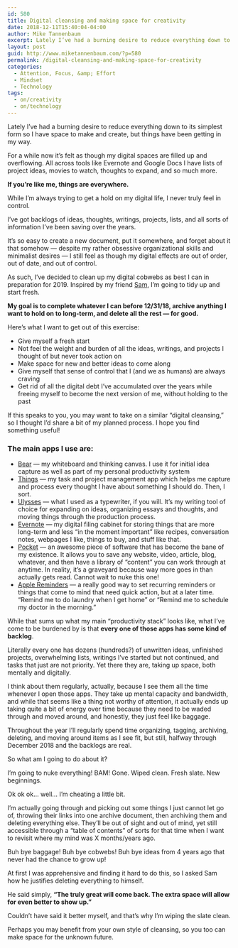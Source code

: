 ```yaml
---
id: 580
title: Digital cleansing and making space for creativity
date: 2018-12-11T15:40:04-04:00
author: Mike Tannenbaum
excerpt: Lately I’ve had a burning desire to reduce everything down to its simplest form so I have space to make and create, but things have been getting in my way.
layout: post
guid: http://www.miketannenbaum.com/?p=580
permalink: /digital-cleansing-and-making-space-for-creativity
categories:
  - Attention, Focus, &amp; Effort
  - Mindset
  - Technology
tags:
  - on/creativity
  - on/technology
---
```

Lately I’ve had a burning desire to reduce everything down to its simplest form so I have space to make and create, but things have been getting in my way.

For a while now it’s felt as though my digital spaces are filled up and overflowing. All across tools like Evernote and Google Docs I have lists of project ideas, movies to watch, thoughts to expand, and so much more.

<strong>If you’re like me, things are everywhere.</strong>

While I’m always trying to get a hold on my digital life, I never truly feel in control.

I’ve got backlogs of ideas, thoughts, writings, projects, lists, and all sorts of information I’ve been saving over the years.

It’s so easy to create a new document, put it somewhere, and forget about it that somehow — despite my rather obsessive organizational skills and minimalist desires — I still feel as though my digital effects are out of order, out of date, and out of control.

As such, I’ve decided to clean up my digital cobwebs as best I can in preparation for 2019. Inspired by my friend <a href="https://twitter.com/samspurlin" target="_blank" rel="noopener">Sam</a>, I’m going to tidy up and start fresh.

<strong>My goal is to complete whatever I can before 12/31/18, archive anything I want to hold on to long-term, and delete all the rest — for good.</strong>

Here’s what I want to get out of this exercise:
<ul>
 	<li>Give myself a fresh start</li>
 	<li>Not feel the weight and burden of all the ideas, writings, and projects I thought of but never took action on</li>
 	<li>Make space for new and better ideas to come along</li>
 	<li>Give myself that sense of control that I (and we as humans) are always craving</li>
 	<li>Get rid of all the digital debt I’ve accumulated over the years while freeing myself to become the next version of me, without holding to the past</li>
</ul>
<section id="process">If this speaks to you, you may want to take on a similar “digital cleansing,” so I thought I’d share a bit of my planned process. I hope you find something useful!
<h3>The main apps I use are:</h3>
<ul>
 	<li><a href="https://bear.app" target="_blank" rel="noopener">Bear</a> — my whiteboard and thinking canvas. I use it for initial idea capture as well as part of my personal productivity system</li>
 	<li><a href="http://culturedcode.com/things" target="_blank" rel="noopener">Things</a> — my task and project management app which helps me capture and process every thought I have about something I should do. Then, I sort.</li>
 	<li><a href="http://ulysses.app" target="_blank" rel="noopener">Ulysses</a> — what I used as a typewriter, if you will. It’s my writing tool of choice for expanding on ideas, organizing essays and thoughts, and moving things through the production process.</li>
 	<li><a href="http://evernote.com" target="_blank" rel="noopener">Evernote</a> — my digital filing cabinet for storing things that are more long-term and less “in the moment important” like recipes, conversation notes, webpages I like, things to buy, and stuff like that.</li>
 	<li><a href="http://getpocket.com" target="_blank" rel="noopener">Pocket</a> — an awesome piece of software that has become the bane of my existence. It allows you to save any website, video, article, blog, whatever, and then have a library of “content” you can work through at anytime. In reality, it’s a graveyard because way more goes in than actually gets read. Cannot wait to nuke this one!</li>
 	<li><a href="https://support.apple.com/en-us/HT205890" target="_blank" rel="noopener">Apple Reminders</a> — a really good way to set recurring reminders or things that come to mind that need quick action, but at a later time. “Remind me to do laundry when I get home” or “Remind me to schedule my doctor in the morning.”</li>
</ul>
While that sums up what my main “productivity stack” looks like, what I’ve come to be burdened by is that <strong>every one of those apps has some kind of backlog</strong>.

Literally every one has dozens (hundreds?) of unwritten ideas, unfinished projects, overwhelming lists, writings I’ve started but not continued, and tasks that just are not priority. Yet there they are, taking up space, both mentally and digitally.

I think about them regularly, actually, because I see them all the time whenever I open those apps. They take up mental capacity and bandwidth, and while that seems like a thing not worthy of attention, it actually ends up taking quite a bit of energy over time because they need to be waded through and moved around, and honestly, they just feel like baggage.

Throughout the year I’ll regularly spend time organizing, tagging, archiving, deleting, and moving around items as I see fit, but still, halfway through December 2018 and the backlogs are real.

So what am I going to do about it?

I’m going to nuke everything! BAM! Gone. Wiped clean. Fresh slate. New beginnings.

Ok ok ok… well… I’m cheating a little bit.

I’m actually going through and picking out some things I just cannot let go of, throwing their links into one archive document, then archiving them and deleting everything else. They’ll be out of sight and out of mind, yet still accessible through a “table of contents” of sorts for that time when I want to revisit where my mind was X months/years ago.

Buh bye baggage! Buh bye cobwebs! Buh bye ideas from 4 years ago that never had the chance to grow up!

At first I was apprehensive and finding it hard to do this, so I asked Sam how he justifies deleting everything to himself.

He said simply, <strong>“The truly great will come back. The extra space will allow for even better to show up.”</strong>

Couldn’t have said it better myself, and that’s why I’m wiping the slate clean.

Perhaps you may benefit from your own style of cleansing, so you too can make space for the unknown future.

</section>
